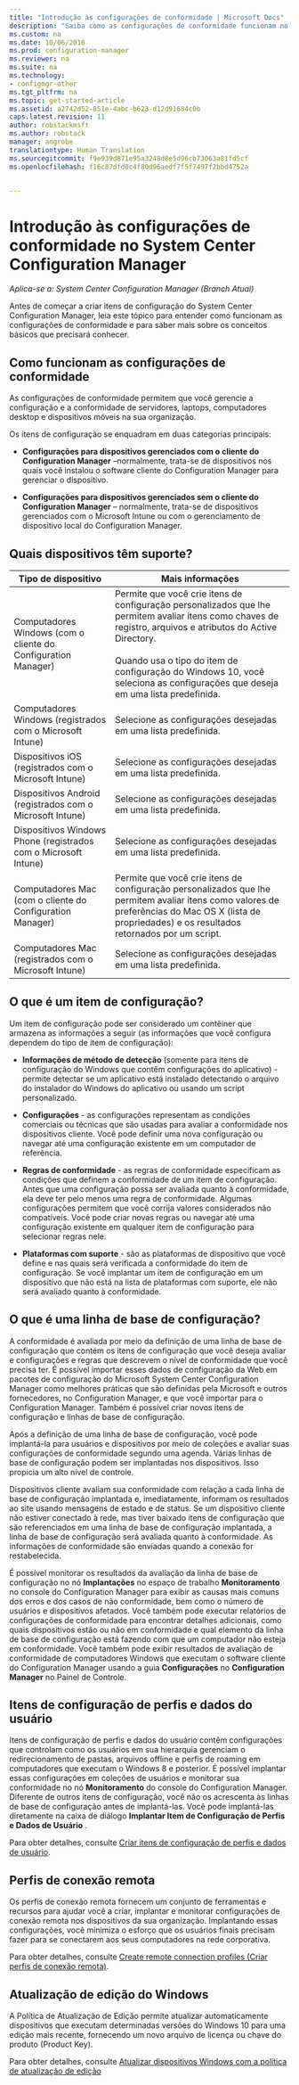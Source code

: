 ```yaml
---
title: "Introdução às configurações de conformidade | Microsoft Docs"
description: "Saiba como as configurações de conformidade funcionam no System Center Configuration Manager. Também saiba mais sobre os conceitos básicos que você precisa saber."
ms.custom: na
ms.date: 10/06/2016
ms.prod: configuration-manager
ms.reviewer: na
ms.suite: na
ms.technology:
- configmgr-other
ms.tgt_pltfrm: na
ms.topic: get-started-article
ms.assetid: a2742d52-851e-4abc-b623-d12d91684c0b
caps.latest.revision: 11
author: robstackmsft
ms.author: robstack
manager: angrobe
translationtype: Human Translation
ms.sourcegitcommit: f9e939d871e95a3248d8e5d96cb73063a81fd5cf
ms.openlocfilehash: f16c87dfd0c4f80d96aedf7f5f7497f2bbd4752a


---
```

# <a name="get-started-with-compliance-settings-in-system-center-configuration-manager"></a>Introdução às configurações de conformidade no System Center Configuration Manager

*Aplica-se a: System Center Configuration Manager (Branch Atual)*

Antes de começar a criar itens de configuração do System Center Configuration Manager, leia este tópico para entender como funcionam as configurações de conformidade e para saber mais sobre os conceitos básicos que precisará conhecer.  

## <a name="how-compliance-settings-works"></a>Como funcionam as configurações de conformidade  
 As configurações de conformidade permitem que você gerencie a configuração e a conformidade de servidores, laptops, computadores desktop e dispositivos móveis na sua organização.  

 Os itens de configuração se enquadram em duas categorias principais:  

-   **Configurações para dispositivos gerenciados com o cliente do Configuration Manager** –normalmente, trata-se de dispositivos nos quais você instalou o software cliente do Configuration Manager para gerenciar o dispositivo.  

-   **Configurações para dispositivos gerenciados sem o cliente do Configuration Manager** – normalmente, trata-se de dispositivos gerenciados com o Microsoft Intune ou com o gerenciamento de dispositivo local do Configuration Manager.  

## <a name="what-devices-are-supported"></a>Quais dispositivos têm suporte?  


|Tipo de dispositivo|Mais informações|  
|------------|----------------------|  
|Computadores Windows (com o cliente do Configuration Manager)|Permite que você crie itens de configuração personalizados que lhe permitem avaliar itens como chaves de registro, arquivos e atributos do Active Directory.<br /><br /> Quando usa o tipo do item de configuração do Windows 10, você seleciona as configurações que deseja em uma lista predefinida.|  
|Computadores Windows (registrados com o Microsoft Intune)|Selecione as configurações desejadas em uma lista predefinida.|  
|Dispositivos iOS (registrados com o Microsoft Intune)|Selecione as configurações desejadas em uma lista predefinida.|  
|Dispositivos Android (registrados com o Microsoft Intune)|Selecione as configurações desejadas em uma lista predefinida.|  
|Dispositivos Windows Phone (registrados com o Microsoft Intune)|Selecione as configurações desejadas em uma lista predefinida.|  
|Computadores Mac (com o cliente do Configuration Manager)|Permite que você crie itens de configuração personalizados que lhe permitem avaliar itens como valores de preferências do Mac OS X (lista de propriedades) e os resultados retornados por um script.|  
|Computadores Mac (registrados com o Microsoft Intune)|Selecione as configurações desejadas em uma lista predefinida.|  

## <a name="what-is-a-configuration-item"></a>O que é um item de configuração?  
 Um item de configuração pode ser considerado um contêiner que armazena as informações a seguir (as informações que você configura dependem do tipo de item de configuração):  

-   **Informações de método de detecção** (somente para itens de configuração do Windows que contêm configurações do aplicativo) - permite detectar se um aplicativo está instalado detectando o arquivo do instalador do Windows do aplicativo ou usando um script personalizado.  

-   **Configurações** - as configurações representam as condições comerciais ou técnicas que são usadas para avaliar a conformidade nos dispositivos cliente. Você pode definir uma nova configuração ou navegar até uma configuração existente em um computador de referência.  

-   **Regras de conformidade** - as regras de conformidade especificam as condições que definem a conformidade de um item de configuração. Antes que uma configuração possa ser avaliada quanto à conformidade, ela deve ter pelo menos uma regra de conformidade. Algumas configurações permitem que você corrija valores considerados não compatíveis. Você pode criar novas regras ou navegar até uma configuração existente em qualquer item de configuração para selecionar regras nele.  

-   **Plataformas com suporte** - são as plataformas de dispositivo que você define e nas quais será verificada a conformidade do item de configuração. Se você implantar um item de configuração em um dispositivo que não está na lista de plataformas com suporte, ele não será avaliado quanto à conformidade.  

## <a name="what-is-a-configuration-baseline"></a>O que é uma linha de base de configuração?  
 A conformidade é avaliada por meio da definição de uma linha de base de configuração que contém os itens de configuração que você deseja avaliar e configurações e regras que descrevem o nível de conformidade que você precisa ter. É possível importar esses dados de configuração da Web em pacotes de configuração do Microsoft System Center Configuration Manager como melhores práticas que são definidas pela Microsoft e outros fornecedores, no Configuration Manager, e que você importar para o Configuration Manager. Também é possível criar novos itens de configuração e linhas de base de configuração.  

 Após a definição de uma linha de base de configuração, você pode implantá-la para usuários e dispositivos por meio de coleções e avaliar suas configurações de conformidade segundo uma agenda. Várias linhas de base de configuração podem ser implantadas nos dispositivos. Isso propicia um alto nível de controle.  

 Dispositivos cliente avaliam sua conformidade com relação a cada linha de base de configuração implantada e, imediatamente, informam os resultados ao site usando mensagens de estado e de status. Se um dispositivo cliente não estiver conectado à rede, mas tiver baixado itens de configuração que são referenciados em uma linha de base de configuração implantada, a linha de base de configuração será avaliada quanto à conformidade. As informações de conformidade são enviadas quando a conexão for restabelecida.  

 É possível monitorar os resultados da avaliação da linha de base de configuração no nó **Implantações** no espaço de trabalho **Monitoramento** no console do Configuration Manager para exibir as causas mais comuns dos erros e dos casos de não conformidade, bem como o número de usuários e dispositivos afetados. Você também pode executar relatórios de configurações de conformidade para encontrar detalhes adicionais, como quais dispositivos estão ou não em conformidade e qual elemento da linha de base de configuração está fazendo com que um computador não esteja em conformidade. Você também pode exibir resultados de avaliação de conformidade de computadores Windows que executam o software cliente do Configuration Manager usando a guia **Configurações** no **Configuration Manager** no Painel de Controle.  

## <a name="user-data-and-profiles-configuration-items"></a>Itens de configuração de perfis e dados do usuário  
 Itens de configuração de perfis e dados do usuário contêm configurações que controlam como os usuários em sua hierarquia gerenciam o redirecionamento de pastas, arquivos offline e perfis de roaming em computadores que executam o Windows 8 e posterior. É possível implantar essas configurações em coleções de usuários e monitorar sua conformidade no nó **Monitoramento** do console do Configuration Manager. Diferente de outros itens de configuração, você não os acrescenta às linhas de base de configuração antes de implantá-las. Você pode implantá-las diretamente na caixa de diálogo **Implantar Item de Configuração de Perfis e Dados de Usuário** .  

 Para obter detalhes, consulte [Criar itens de configuração de perfis e dados de usuário](/sccm/compliance/deploy-use/create-user-data-and-profiles-configuration-items).  

## <a name="remote-connection-profiles"></a>Perfis de conexão remota  
 Os perfis de conexão remota fornecem um conjunto de ferramentas e recursos para ajudar você a criar, implantar e monitorar configurações de conexão remota nos dispositivos da sua organização. Implantando essas configurações, você minimiza o esforço que os usuários finais precisam fazer para se conectarem aos seus computadores na rede corporativa.  

Para obter detalhes, consulte [Create remote connection profiles (Criar perfis de conexão remota)](/sccm/compliance/deploy-use/create-remote-connection-profiles).  

## <a name="windows-edition-upgrade"></a>Atualização de edição do Windows
A Política de Atualização de Edição permite atualizar automaticamente dispositivos que executam determinadas versões do Windows 10 para uma edição mais recente, fornecendo um novo arquivo de licença ou chave do produto (Product Key).

Para obter detalhes, consulte [Atualizar dispositivos Windows com a política de atualização de edição](/sccm/compliance/deploy-use/upgrade-windows-version)



<!--HONumber=Dec16_HO3-->



